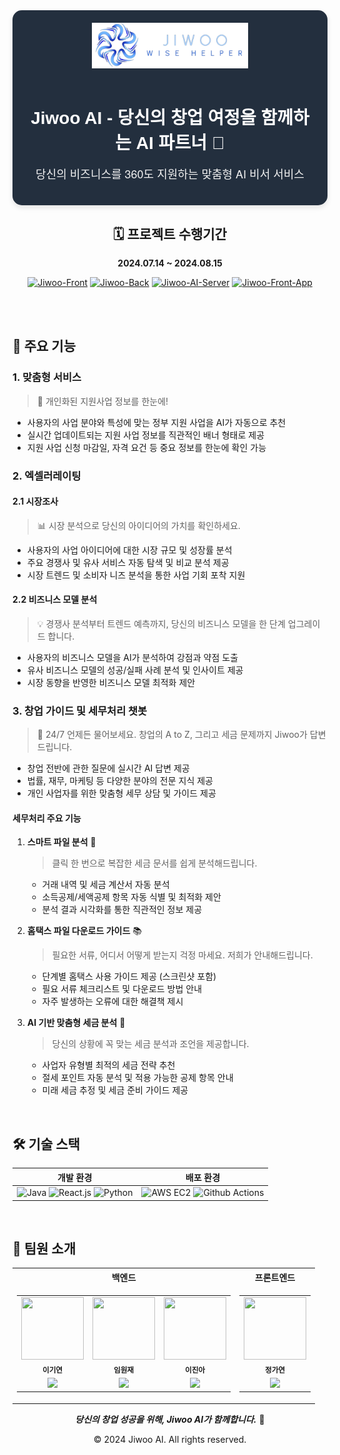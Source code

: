 <div align="center">
<div style="background-color: #232f3e; padding: 20px; border-radius: 15px; box-shadow: 0 4px 8px rgba(0, 0, 0, 0.1); text-align: center; max-width: 800px; margin: 0 auto;">
  <img src="https://raw.githubusercontent.com/AI-Jiwoo/Jiwoo/main/images/jiwoologo.png" alt="Jiwoo AI Logo" width="250" style="margin-bottom: 15px;">

  <h1 style="font-family: 'Arial', sans-serif; color: #ffffff; font-weight: bold; margin-bottom: 10px; font-size: 28px;">
    Jiwoo AI - 당신의 창업 여정을 함께하는 AI 파트너 🚀
  </h1>

  <p style="font-family: 'Helvetica Neue', sans-serif; color: #f0f0f0; font-size: 18px;">
    당신의 비즈니스를 360도 지원하는 맞춤형 AI 비서 서비스
  </p>
</div>

## 🗓️ 프로젝트 수행기간

**2024.07.14 ~ 2024.08.15**



[![Jiwoo-Front](https://img.shields.io/badge/Jiwoo--Front-React-61DAFB?style=for-the-badge&logo=react)](https://github.com/AI-Jiwoo/Jiwoo-Front)
[![Jiwoo-Back](https://img.shields.io/badge/Jiwoo--Back-Spring-6DB33F?style=for-the-badge&logo=spring)](https://github.com/AI-Jiwoo/Jiwoo-Back)
[![Jiwoo-AI-Server](https://img.shields.io/badge/Jiwoo--AI--Server-Python-3776AB?style=for-the-badge&logo=python)](https://github.com/AI-Jiwoo/Jiwoo-AI-Server)
[![Jiwoo-Front-App](https://img.shields.io/badge/Jiwoo--Front--App-Flutter-02569B?style=for-the-badge&logo=flutter)](https://github.com/AI-Jiwoo/Jiwoo-Front-App)




</div>


<br/>

<br/>



## 🌟 주요 기능

### 1. 맞춤형 서비스
> 🎯 개인화된 지원사업 정보를 한눈에!
- 사용자의 사업 분야와 특성에 맞는 정부 지원 사업을 AI가 자동으로 추천
- 실시간 업데이트되는 지원 사업 정보를 직관적인 배너 형태로 제공
- 지원 사업 신청 마감일, 자격 요건 등 중요 정보를 한눈에 확인 가능

### 2. 엑셀러레이팅

#### 2.1 시장조사
> 📊 시장 분석으로 당신의 아이디어의 가치를 확인하세요.
- 사용자의 사업 아이디어에 대한 시장 규모 및 성장률 분석
- 주요 경쟁사 및 유사 서비스 자동 탐색 및 비교 분석 제공
- 시장 트렌드 및 소비자 니즈 분석을 통한 사업 기회 포착 지원

#### 2.2 비즈니스 모델 분석
> 💡 경쟁사 분석부터 트렌드 예측까지, 당신의 비즈니스 모델을 한 단계 업그레이드 합니다.
- 사용자의 비즈니스 모델을 AI가 분석하여 강점과 약점 도출
- 유사 비즈니스 모델의 성공/실패 사례 분석 및 인사이트 제공
- 시장 동향을 반영한 비즈니스 모델 최적화 제안

### 3. 창업 가이드 및 세무처리 챗봇
> 🤖 24/7 언제든 물어보세요. 창업의 A to Z, 그리고 세금 문제까지 Jiwoo가 답변드립니다.
- 창업 전반에 관한 질문에 실시간 AI 답변 제공
- 법률, 재무, 마케팅 등 다양한 분야의 전문 지식 제공
- 개인 사업자를 위한 맞춤형 세무 상담 및 가이드 제공

#### 세무처리 주요 기능

1. **스마트 파일 분석** 📂
   > 클릭 한 번으로 복잡한 세금 문서를 쉽게 분석해드립니다.
   - 거래 내역 및 세금 계산서 자동 분석
   - 소득공제/세액공제 항목 자동 식별 및 최적화 제안
   - 분석 결과 시각화를 통한 직관적인 정보 제공

2. **홈택스 파일 다운로드 가이드** 📚
   > 필요한 서류, 어디서 어떻게 받는지 걱정 마세요. 저희가 안내해드립니다.
   - 단계별 홈택스 사용 가이드 제공 (스크린샷 포함)
   - 필요 서류 체크리스트 및 다운로드 방법 안내
   - 자주 발생하는 오류에 대한 해결책 제시

3. **AI 기반 맞춤형 세금 분석** 🧠
   > 당신의 상황에 꼭 맞는 세금 분석과 조언을 제공합니다.
   - 사업자 유형별 최적의 세금 전략 추천
   - 절세 포인트 자동 분석 및 적용 가능한 공제 항목 안내
   - 미래 세금 추정 및 세금 준비 가이드 제공

<br/>

## 🛠️ 기술 스택

| 개발 환경 | 배포 환경 |
|:---------:|:---------:|
| ![Java](https://img.shields.io/badge/Java-007396?style=for-the-badge&logo=java&logoColor=white) ![React.js](https://img.shields.io/badge/React.js-61DAFB?style=for-the-badge&logo=react&logoColor=black) ![Python](https://img.shields.io/badge/Python-3776AB?style=for-the-badge&logo=python&logoColor=white) | ![AWS EC2](https://img.shields.io/badge/AWS_EC2-232F3E?style=for-the-badge&logo=amazon-aws&logoColor=white) ![Github Actions](https://img.shields.io/badge/Github_Actions-2088FF?style=for-the-badge&logo=github-actions&logoColor=white) |

<br/>

## 👥 팀원 소개

<table>
  <tr>
    <th>백엔드</th>
    <th>프론트엔드</th>
  </tr>
  <tr>
    <td>
      <table>
        <tr>
          <td align="center"><img src="https://github.com/Leegiyeon.png" width="100" height="100"><br /><sub><b>이기연</b></sub></td>
          <td align="center"><img src="https://github.com/moomint8.png" width="100" height="100"><br /><sub><b>임원재</b></sub></td>
          <td align="center"><img src="https://github.com/lja9207.png" width="100" height="100"><br /><sub><b>이진아</b></sub></td>
        </tr>
        <tr>
          <td align="center"><a href="https://github.com/Leegiyeon"><img src="https://img.shields.io/badge/GitHub-181717?style=for-the-badge&logo=github&logoColor=white" /></a></td>
          <td align="center"><a href="https://github.com/moomint8"><img src="https://img.shields.io/badge/GitHub-181717?style=for-the-badge&logo=github&logoColor=white" /></a></td>
          <td align="center"><a href="https://github.com/lja9207"><img src="https://img.shields.io/badge/GitHub-181717?style=for-the-badge&logo=github&logoColor=white" /></a></td>
        </tr>
      </table>
    </td>
    <td>
      <table>
        <tr>
          <td align="center"><img src="https://github.com/9bfish8.png" width="100" height="100"><br /><sub><b>정가연</b></sub></td>
        </tr>
        <tr>
          <td align="center"><a href="https://github.com/9bfish8"><img src="https://img.shields.io/badge/GitHub-181717?style=for-the-badge&logo=github&logoColor=white" /></a></td>
        </tr>
      </table>
    </td>
  </tr>
</table>


<div align="center">

***당신의 창업 성공을 위해, Jiwoo AI가 함께합니다.*** 🌟

© 2024 Jiwoo AI. All rights reserved.
</div>
